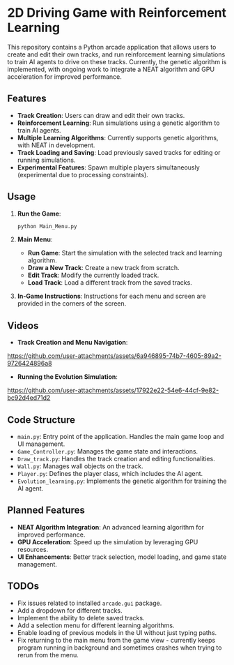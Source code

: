 # 2D Driving Game with Reinforcement Learning

This repository contains a Python arcade application that allows users to create and edit their own tracks, and run reinforcement learning simulations to train AI agents to drive on these tracks. Currently, the genetic algorithm is implemented, with ongoing work to integrate a NEAT algorithm and GPU acceleration for improved performance.

## Features

- **Track Creation**: Users can draw and edit their own tracks.
- **Reinforcement Learning**: Run simulations using a genetic algorithm to train AI agents.
- **Multiple Learning Algorithms**: Currently supports genetic algorithms, with NEAT in development.
- **Track Loading and Saving**: Load previously saved tracks for editing or running simulations.
- **Experimental Features**: Spawn multiple players simultaneously (experimental due to processing constraints).

## Usage

1. **Run the Game**:
   ```sh
   python Main_Menu.py
   ```
2. **Main Menu**:
   - **Run Game**: Start the simulation with the selected track and learning algorithm.
   - **Draw a New Track**: Create a new track from scratch.
   - **Edit Track**: Modify the currently loaded track.
   - **Load Track**: Load a different track from the saved tracks.

3. **In-Game Instructions**: Instructions for each menu and screen are provided in the corners of the screen.

## Videos

- **Track Creation and Menu Navigation**:



https://github.com/user-attachments/assets/6a946895-74b7-4605-89a2-9726424896a8



- **Running the Evolution Simulation**:



https://github.com/user-attachments/assets/17922e22-54e6-44cf-9e82-bc92d4ed71d2



## Code Structure

- `main.py`: Entry point of the application. Handles the main game loop and UI management.
- `Game_Controller.py`: Manages the game state and interactions.
- `Draw_track.py`: Handles the track creation and editing functionalities.
- `Wall.py`: Manages wall objects on the track.
- `Player.py`: Defines the player class, which includes the AI agent.
- `Evolution_learning.py`: Implements the genetic algorithm for training the AI agent.

## Planned Features

- **NEAT Algorithm Integration**: An advanced learning algorithm for improved performance.
- **GPU Acceleration**: Speed up the simulation by leveraging GPU resources.
- **UI Enhancements**: Better track selection, model loading, and game state management.

## TODOs

- Fix issues related to installed `arcade.gui` package.
- Add a dropdown for different tracks.
- Implement the ability to delete saved tracks.
- Add a selection menu for different learning algorithms.
- Enable loading of previous models in the UI without just typing paths.
- Fix returning to the main menu from the game view - currently keeps program running in background and sometimes crashes when trying to rerun from the menu.

